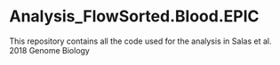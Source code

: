 # Analysis_FlowSorted.Blood.EPIC
This repository contains all the code used for the analysis in Salas et al. 2018 Genome Biology
